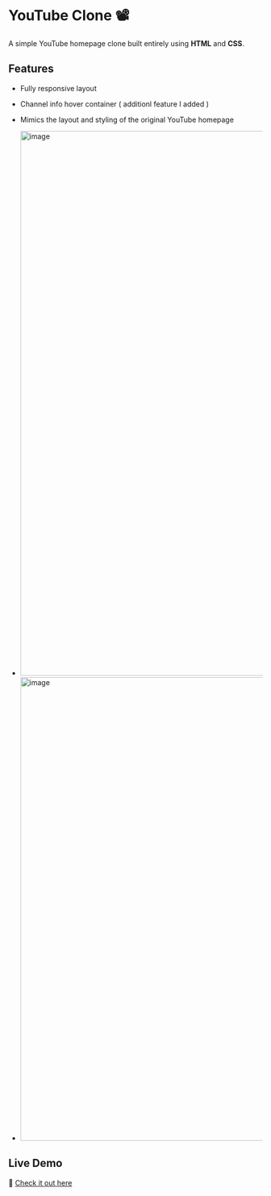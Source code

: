 # YouTube Clone 📽️

A simple YouTube homepage clone built entirely using **HTML** and **CSS**.

## Features

- Fully responsive layout
- Channel info hover container ( additionl feature I added )
- Mimics the layout and styling of the original YouTube homepage

- <img width="1920" height="1080" alt="image" src="https://github.com/user-attachments/assets/a5623d01-36f5-4f68-ae65-730ebff01695" />
- <img width="1044" height="919" alt="image" src="https://github.com/user-attachments/assets/fcc3536e-b0d5-483b-a83b-7aaa6ecc7ae4" />

## Live Demo

🔗 [Check it out here](https://youtube-clone-rahul.vercel.app)


